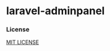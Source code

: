 # laravel-adminpanel

### License

[MIT LICENSE](https://github.com/bvipul/laravel-adminpanel/blob/vs_license/LICENSE.txt)
